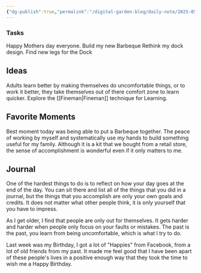 ```yaml
---
{"dg-publish":true,"permalink":"/digital-garden-blog/daily-note/2025-05-11/","tags":["#dailynote"]}
---
```


### Tasks
Happy Mothers day everyone. 
Build my new Barbeque
Rethink my dock design. 
Find new legs for the Dock
## Ideas
Adults learn better by making themselves do uncomfortable things, or to work it better, they take themselves out of there comfort zone to learn quicker.
Explore the [[Fineman\|Fineman]] technique for Learning.
## Favorite Moments
Best moment today was being able to put a Barbeque together. The peace of working by myself and systematically use my hands to build something useful for my family. Although it is a kit that we bought from a retail store, the sense of accomplishment is wonderful even if it only matters to me.
## Journal

One of the hardest things to do is to reflect on how your day goes at the end of the day. You can sit there and list all of the things that you did in a journal, but the things that you accomplish are only your own goals and credits. It does not matter what other people think, it is only yourself that you have to impress.

As I get older, I find that people are only out for themselves. It gets harder and harder when people only focus on your faults or mistakes. The past is the past, you learn from being uncomfortable, which is what I try to do. 

Last week was my Birthday, I got a lot of "Happies" from Facebook, from a lot of old friends from my past. It made me feel good that I have been apart of these people's lives in a positive enough way that they took the time to wish me a Happy Birthday.

